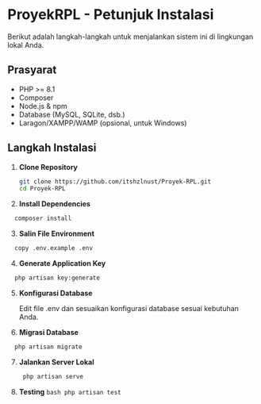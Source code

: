 # ProyekRPL - Petunjuk Instalasi

Berikut adalah langkah-langkah untuk menjalankan sistem ini di lingkungan lokal Anda.

## Prasyarat

-   PHP >= 8.1
-   Composer
-   Node.js & npm
-   Database (MySQL, SQLite, dsb.)
-   Laragon/XAMPP/WAMP (opsional, untuk Windows)

## Langkah Instalasi

1. **Clone Repository**

    ```bash
    git clone https://github.com/itshzlnust/Proyek-RPL.git
    cd Proyek-RPL
    ```

2. **Install Dependencies**

```bash
  composer install
```

3. **Salin File Environment**

```bash
  copy .env.example .env
```

4. **Generate Application Key**

```bash
  php artisan key:generate
```

5. **Konfigurasi Database**

    Edit file .env dan sesuaikan konfigurasi database sesuai kebutuhan Anda.

6. **Migrasi Database**

```bash
  php artisan migrate
```

7. **Jalankan Server Lokal**
    ```bash
     php artisan serve
    ```
8. **Testing**
   `bash
     php artisan test
    `
